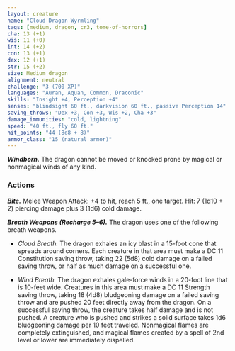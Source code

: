 ```yaml
---
layout: creature
name: "Cloud Dragon Wyrmling"
tags: [medium, dragon, cr3, tome-of-horrors]
cha: 13 (+1)
wis: 11 (+0)
int: 14 (+2)
con: 13 (+1)
dex: 12 (+1)
str: 15 (+2)
size: Medium dragon
alignment: neutral
challenge: "3 (700 XP)"
languages: "Auran, Aquan, Common, Draconic"
skills: "Insight +4, Perception +4"
senses: "blindsight 60 ft., darkvision 60 ft., passive Perception 14"
saving_throws: "Dex +3, Con +3, Wis +2, Cha +3"
damage_immunities: "cold, lightning"
speed: "40 ft., fly 60 ft."
hit_points: "44 (8d8 + 8)"
armor_class: "15 (natural armor)"
---
```


***Windborn.*** The dragon cannot be moved or knocked prone by
magical or nonmagical winds of any kind.

### Actions

***Bite.*** Melee Weapon Attack: +4 to hit, reach 5 ft., one target. Hit: 7
(1d10 + 2) piercing damage plus 3 (1d6) cold damage.

***Breath Weapons (Recharge 5–6).*** The dragon uses one of the following
breath weapons.

* <i>Cloud Breath.</i> The dragon exhales an icy blast in a
15-foot cone that spreads around corners. Each creature in that area must
make a DC 11 Constitution saving throw, taking 22 (5d8) cold damage on
a failed saving throw, or half as much damage on a successful one.

* <i>Wind Breath.</i> The dragon exhales gale-force winds in a 20-foot line that
is 10-feet wide. Creatures in this area must make a DC 11 Strength saving
throw, taking 18 (4d8) bludgeoning damage on a failed saving throw and
are pushed 20 feet directly away from the dragon. On a successful saving
throw, the creature takes half damage and is not pushed. A creature who
is pushed and strikes a solid surface takes 1d6 bludgeoning damage per
10 feet traveled. Nonmagical flames are completely extinguished, and
magical flames created by a spell of 2nd level or lower are immediately
dispelled.
